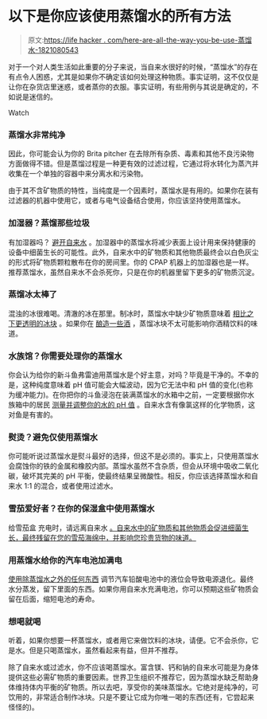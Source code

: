 # 以下是你应该使用蒸馏水的所有方法

> 原文:[https://life hacker . com/here-are-all-the-way-you-be-use-蒸馏水-1821080543](https://lifehacker.com/here-are-all-the-ways-you-should-be-using-distilled-wat-1821080543)

对于一个对人类生活如此重要的分子来说，当自来水很好的时候，“蒸馏水”的存在有点令人困惑，尤其是如果你不确定该如何处理这种物质。事实证明，这不仅仅是让你在杂货店里迷惑，或者蒸你的衣服。事实证明，有些用例与其说是确定的，不如说是迷信的。

Watch

### **蒸馏水非常纯净**

因此，你可能会认为你的 Brita pitcher 在去除所有杂质、毒素和其他不良污染物方面做得不错。但是蒸馏过程是一种更有效的过滤过程，它通过将水转化为蒸汽并收集在一个单独的容器中来分离水和污染物。

由于其不含矿物质的特性，当纯度是一个因素时，蒸馏水是有用的。如果你在装有过滤器的机器中使用它，或者与电气设备结合使用，你应该坚持使用蒸馏水。

### **加湿器？蒸馏那些垃圾**

有加湿器吗？ [避开自来水](https://www.mayoclinic.org/diseases-conditions/common-cold/in-depth/humidifiers/art-20048021?pg=2) 。加湿器中的蒸馏水将减少表面上设计用来保持健康的设备中细菌生长的可能性。此外，自来水中的矿物质和其他物质最终会以白色灰尘的形式将矿物质颗粒散布在你的房间里。你的 CPAP 机器上的加湿器也是一样。推荐蒸馏水，虽然自来水不会杀死你，只是在你的机器里留下更多的矿物质沉淀。

### **蒸馏冰太棒了**

混浊的冰很难喝。清澈的冰在那里。制冰时，蒸馏水中缺少矿物质意味着 [相比之下更透明的冰块](https://van.physics.illinois.edu/qa/listing.php?id=1726) 。如果你在 [酿造一些酒](https://www.epicurious.com/expert-advice/how-to-make-clear-ice-cubes-at-home-for-cocktails-article) ，蒸馏冰块不太可能影响你酒精饮料的味道。

### **水族馆？你需要处理你的蒸馏水**

你会认为给你的新斗鱼弗雷迪用蒸馏水是个好主意，对吗？毕竟是干净的。不幸的是，这种纯度意味着 pH 值可能会大幅波动，因为它无法中和 pH 值的变化(也称为缓冲能力)。在你把你的斗鱼浸泡在装满蒸馏水的水箱中之前，一定要根据你水族箱中的居民 [测量并调整你的水的 pH 值](https://www.algone.com/adjust-ph-aquarium) 。自来水含有像氯这样的化学物质，这对鱼是有害的。

### **熨烫？避免仅使用蒸馏水**

你可能听说过蒸馏水是熨斗最好的选择，但这不是必须的。事实上，只使用蒸馏水会腐蚀你的铁的金属和橡胶内部。蒸馏水虽然不含杂质，但会从环境中吸收二氧化碳，破坏其完美的 pH 平衡，使最终结果呈微酸性。相反，你应该选择蒸馏水和自来水 1:1 的混合，或者使用过滤水。

### **雪茄爱好者？在你的保湿盒中使用蒸馏水**

给雪茄盒 充电时，请远离自来水 [。自来水中的矿物质和其他物质会促进细菌生长，最终残留在您的雪茄海绵中，并影响您珍贵货物的味道。](https://lifehacker.com/how-to-make-a-diy-humidor-for-your-cigars-1798506066)

### **用蒸馏水给你的汽车电池加满电**

[使用除蒸馏水之外的任何东西](http://www.popularmechanics.com/cars/how-to/a265/1608582/) 调节汽车铅酸电池中的液位会导致电源退化。最终水分蒸发，留下里面的东西。如果你用自来水充满电池，你可以预期这些矿物质会留在后面，缩短电池的寿命。

### **想喝就喝**

听着，如果你想要一杯蒸馏水，或者用它来做饮料的冰块，请便。它不会杀你，它是水。但是只喝蒸馏水，虽然看起来有益，但并不推荐。

除了自来水或过滤水，你不应该喝蒸馏水。富含镁、钙和钠的自来水可能是为身体提供这些必需矿物质的重要因素。世界卫生组织不推荐它，因为蒸馏水缺乏帮助身体维持体内平衡的矿物质。所以去吧，享受你的美味蒸馏水。它绝对是纯净的，可饮用的，非常适合制作冰块。只是不要让它成为你唯一喝的东西(还有，它尝起来怪怪的)。